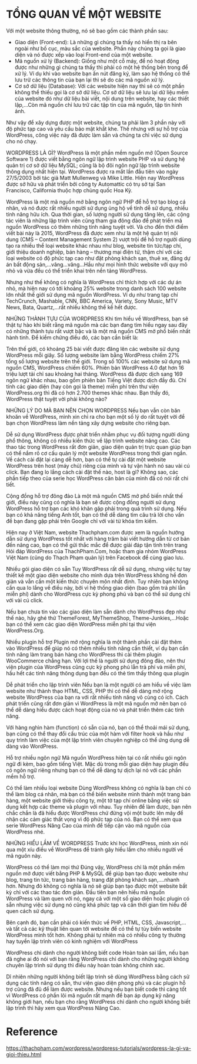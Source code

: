 # TỔNG QUAN VỀ MỘT WEBSITE
Với một website thông thường, nó sẽ bao gồm các thành phần sau:</br>
- Giao diện (Front-end): Là những gì chúng ta thấy nó hiển thị ra bên ngoài như bố cục, màu sắc của website. Phần này chúng ta gọi là giao diện và nó được xếp vào loại Front-end của một website.
- Mã nguồn xử lý (Backend): Giống như một cỗ máy, để nó hoạt động được như những gì chúng ta thấy thì phải có một hệ thống bên trong để xử lý. Ví dụ khi vào website bạn ấn nút đăng ký, làm sao hệ thống có thể lưu trữ các thông tin của bạn lại thì sẽ do các mã nguồn xử lý.
- Cơ sở dữ liệu (Database): Với các website hiện nay thì sẽ có một phần không thể thiếu gọi là cơ sở dữ liệu. Cơ sở dữ liệu sẽ lưu lại dữ liệu mềm của website đó như dữ liệu bài viết, nội dung trên website, hay các thiết lập,…Còn mã nguồn chỉ lưu trữ các tập tin của mã nguồn, tập tin hình ảnh.

Như vậy để xây dựng được một website, chúng ta phải làm 3 phần này với độ phức tạp cao và yêu cầu bảo mật khắt khe. Thế nhưng với sự hỗ trợ của WordPress, công việc này đã được làm sẵn và chúng ta chỉ việc sử dụng cho nó chạy.

WORDPRESS LÀ GÌ?
WordPress là một phần mềm nguồn mở (Open Source Software 1) được viết bằng ngôn ngữ lập trình website PHP và sử dụng hệ quản trị cơ sở dữ liệu MySQL; cũng là bộ đôi ngôn ngữ lập trình website thông dụng nhất hiện tại. WordPress được ra mắt lần đầu tiên vào ngày 27/5/2003 bởi tác giả Matt Mullenweg và Mike Little. Hiện nay WordPress được sở hữu và phát triển bởi công ty Automattic có trụ sở tại San Francisco, California thuộc hợp chủng quốc Hoa Kỳ.

WordPress là một mã nguồn mở bằng ngôn ngữ PHP để hỗ trợ tạo blog cá nhân, và nó được rất nhiều người sử dụng ủng hộ về tính dễ sử dụng, nhiều tính năng hữu ích. Qua thời gian, số lượng người sử dụng tăng lên, các cộng tác viên là những lập trình viên cũng tham gia đông đảo để phát triển mã nguồn WordPress có thêm những tính năng tuyệt vời. Và cho đến thời điểm viết bài này là 2015, WordPress đã được xem như là một hệ quản trị nội dung (CMS – Content Management System 2) vượt trội để hỗ trợ người dùng tạo ra nhiều thể loại website khác nhau như blog, website tin tức/tạp chí, giới thiệu doanh nghiệp, bán hàng – thương mại điện tử, thậm chí với các loại website có độ phức tạp cao như đặt phòng khách sạn, thuê xe, đăng dự án bất động sản,…vâng…vâng…Hầu như mọi hình thức website với quy mô nhỏ và vừa đều có thể triển khai trên nền tảng WordPress.

Nhưng như thế không có nghĩa là WordPress chỉ thích hợp với các dự án nhỏ, mà hiện nay có tới khoảng 25% website trong danh sách 100 website lớn nhất thế giới sử dụng mã nguồn WordPress. Ví dụ như trang tạp chí TechCrunch, Mashable, CNN, BBC America, Variety, Sony Music, MTV News, Bata, Quartz,…rất nhiều không thể kể hết được.

NHỮNG THÀNH TỰU CỦA WORDPRESS
Khi tìm hiểu về WordPress, bạn sẽ thật tự hào khi biết rằng mã nguồn mà các bạn đang tìm hiểu ngay sau đây có những thành tựu rất vượt bậc và là một mã nguồn CMS mở phổ biến nhất hành tinh. Để kiểm chứng điều đó, các bạn cần biết là:

Trên thế giới, có khoảng 25 bài viết được đăng lên các website sử dụng WordPress mỗi giây.
Số lượng website làm bằng WordPress chiếm 27% tổng số lượng website trên thế giới.
Trong số 100% các website sử dụng mã nguồn CMS, WordPress chiếm 60%.
Phiên bản WordPress 4.0 đạt hơn 16 triệu lượt tải chỉ sau khoảng hai tháng.
WordPress đã được dịch sang 169 ngôn ngữ khác nhau, bao gồm phiên bản Tiếng Việt được dịch đầy đủ.
Chỉ tính các giao diện (hay còn gọi là theme) miễn phí trên thư viện WordPress.org thì đã có hơn 2.700 themes khác nhau.
Bạn thấy đó, WordPress thật tuyệt vời phải không nào?

NHỮNG LÝ DO MÀ BẠN NÊN CHỌN WORDPRESS
Nếu bạn vẫn còn băn khoăn về WordPress, mình xin chỉ ra cho bạn một số lý do rất tuyệt vời để bạn chọn WordPress làm nền tảng xây dựng website cho riêng bạn.

Dễ sử dụng
WordPress được phát triển nhằm phục vụ đối tượng người dùng phổ thông, không có nhiều kiến thức về lập trình website nâng cao. Các thao tác trong WordPress rất đơn giản, giao diện quản trị trực quan giúp bạn có thể nắm rõ cơ cấu quản lý một website WordPress trong thời gian ngắn. Về cách cài đặt lại càng dễ hơn, bạn có thể tự cài đặt một website WordPress trên host (máy chủ) riêng của mình và tự vận hành nó sau vài cú click. Bạn đang lo lắng cách cài đặt thế nào, host là gì? Không sao, các phần tiếp theo của serie học WordPress căn bản của mình đã có nói rất chi tiết.

Cộng đồng hỗ trợ đông đảo
Là một mã nguồn CMS mở phổ biến nhất thế giới, điều này cũng có nghĩa là bạn sẽ được cộng đồng người sử dụng WordPress hỗ trợ bạn các khó khăn gặp phải trong quá trình sử dụng. Nếu bạn có khả năng tiếng Anh tốt, bạn có thể dễ dàng tìm câu trả lời cho vấn đề bạn đang gặp phải trên Google chỉ với vài từ khóa tìm kiếm.

Hiện nay ở Việt Nam, website Thachpham.com được xem là nguồn hướng dẫn sử dụng WordPress tốt nhất với hàng trăm bài viết hướng dẫn từ cơ bản đến nâng cao, bạn có thể gửi thắc mắc để được giải đáp tận tình trên trang Hỏi đáp WordPress của ThachPham.Com, hoặc tham gia nhóm WordPress Việt Nam (cũng do Thạch Phạm quản lý) trên Facebook để cùng giao lưu.

Nhiều gói giao diện có sẵn
Tuy WordPress rất dễ sử dụng, nhưng việc tự tay thiết kế một giao diện website cho mình dựa trên WordPress không hề đơn giản và vẫn cần một kiến thức chuyên môn nhất định. Tuy nhiên bạn không cần qua lo lắng về điều này, bởi vì hệ thống giao diện (bao gồm trả phí lẫn miễn phí) dành cho WordPress cực kỳ phong phú và bạn có thể sử dụng chỉ với vài cú click.

Nếu bạn chưa tin vào các giao diện làm sẵn dành cho WordPress đẹp như thế nào, hãy ghé thử ThemeForest, MyThemeShop, Theme-Junkies,…Hoặc bạn có thể xem các giao diện WordPress miễn phí tại thư viện WordPress.Org.

Nhiều plugin hỗ trợ
Plugin mở rộng nghĩa là một thành phần cài đặt thêm vào WordPress để giúp nó có thêm nhiều tính năng cần thiết, ví dụ bạn cần tính năng làm trang bán hàng cho WordPress thì cài thêm plugin WooCommerce chẳng hạn. Với lợi thế là người sử dụng đông đảo, nên thư viện plugin của WordPress cũng cực kỳ phong phú lẫn trả phí và miễn phí, hầu hết các tính năng thông dụng bạn đều có thẻ tìm thấy thông qua plugin

Dễ phát triển cho lập trình viên
Nếu bạn là một người có am hiểu về việc làm website như thành thạo HTML, CSS, PHP thì có thể dễ dàng mở rộng website WordPress của bạn ra với rất nhiều tính năng vô cùng có ích. Cách phát triển cũng rất đơn giản vì WordPress là một mã nguồn mở nên bạn có thể dễ dàng hiểu được cách hoạt động của nó và phát triển thêm các tính năng.

Với hàng nghìn hàm (function) có sẵn của nó, bạn có thể thoải mái sử dụng, bạn cũng có thể thay đổi cấu trúc của một hàm với filter hook và hầu như quy trình làm việc của một lập trình viên chuyên nghiệp có thể ứng dụng dễ dàng vào WordPress.

Hỗ trợ nhiều ngôn ngữ
Mã nguồn WordPress hiện tại có rất nhiều gói ngôn ngữ đi kèm, bao gồm tiếng Việt. Mặc dù trong mỗi giao diện hay plugin đều có ngôn ngữ riêng nhưng bạn có thể dễ dàng tự dịch lại nó với các phần mềm hỗ trợ.

Có thể làm nhiều loại website
Dùng WordPress không có nghĩa là bạn chỉ có thể làm blog cá nhân, mà bạn có thể biến website mình thành một trang bán hàng, một website giới thiệu công ty, một tờ tạp chí online bằng việc sử dụng kết hợp các theme và plugin với nhau. Tuy nhiên để làm được, bạn nên chắc chắn là đã hiểu được WordPress chứ đừng vội một bước lên mây để nhận các cảm giác thất vọng vì độ phức tạp của nó. Bạn có thể xem qua serie WordPress Nâng Cao của mình để tiếp cận vào mã nguồn của WordPress nhé.

NHỮNG HIỂU LẦM VỀ WORDPRESS
Trước khi học WordPress, mình xin nói qua một xíu điều về WordPress để tránh gây hiểu lầm cho nhiều người về mã nguôn này.

WordPress có thể làm mọi thứ
Đúng vậy, WordPress chỉ là một phần mềm nguồn mở được viết bằng PHP & MySQL để giúp bạn tạo được website như blog, trang tin tức, trang bán hàng, trang đặt phòng khách sạn,….nhanh hơn. Nhưng đó không có nghĩa là nó sẽ giúp bạn tạo được một website bất kỳ chỉ với các thao tác đơn giản. Đầu tiên bạn nên hiểu mã nguồn WordPress và làm quen với nó, ngay cả với một số giao diện hoặc plugin có sẵn nhưng việc sử dụng nó cũng khá phức tạp và cần thời gian tìm hiểu để quen cách sử dụng.

Bên cạnh đó, bạn cần phải có kiến thức về PHP, HTML, CSS, Javascript,…và tất cả các kỹ thuật liên quan tới website để có thể tự tùy biến website WordPress mình tốt hơn. Không phải tự nhiên mà có nhiều công ty thường hay tuyển lập trình viên có kinh nghiệm với WordPress

WordPress chỉ dành cho người không biết code
Hoàn toàn sai lầm, nếu bạn đã nghe ai đó nói với bạn rằng WordPress chỉ dành cho những người không chuyên lập trình sử dụng thì điều này hoàn toàn không chính xác.

Dĩ nhiên những người không biết lập trình sẽ dùng WordPress bằng cách sử dụng các tính năng có sẵn, thư viện giao diện phong phú và các plugin hỗ trợ cũng đã đủ để làm được website. Nhưng nếu bạn biết code thì càng tốt vì WordPress có phần lõi mã nguồn rất mạnh để bạn áp dụng kỹ năng không giới hạn, nếu bạn cho rằng WordPress chỉ dành cho người không biết lập trình thì hãy xem qua WordPress Nâng Cao.

# Reference
https://thachpham.com/wordpress/wordpress-tutorials/wordpress-la-gi-va-gioi-thieu.html
